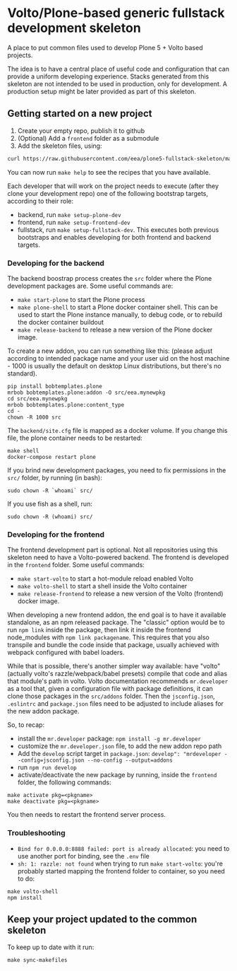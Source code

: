 # Volto/Plone-based generic fullstack development skeleton

A place to put common files used to develop Plone 5 + Volto based projects. 

The idea is to have a central place of useful code and configuration that can
provide a uniform developing experience. Stacks generated from this skeleton are not intended to be used in production, only for development. A production setup might be later provided as part of this skeleton.

## Getting started on a new project

1. Create your empty repo, publish it to github
2. (Optional) Add a `frontend` folder as a submodule
3. Add the skeleton files, using:

```sh
curl https://raw.githubusercontent.com/eea/plone5-fullstack-skeleton/master/setup.sh | bash -s
```

You can now run `make help` to see the recipes that you have available.

Each developer that will work on the project needs to execute (after they clone your development repo) one of the following bootstrap targets, according to their role:

- backend, run `make setup-plone-dev`
- frontend, run `make setup-frontend-dev`
- fullstack, run `make setup-fullstack-dev`. This executes both previous bootstraps and enables developing for both frontend and backend targets.

### Developing for the backend

The backend boostrap process creates the `src` folder where the Plone development packages are. Some useful commands are:

- `make start-plone` to start the Plone process
- `make plone-shell` to start a Plone docker container shell. This can be used to start the Plone instance manually, to debug code, or to rebuild the docker container buildout
- `make release-backend` to release a new version of the Plone docker image.

To create a new addon, you can run something like this: (please adjust according to intended package name and your user uid on the host machine - 1000 is usually the default on desktop Linux distributions, but there's no standard).

```
pip install bobtemplates.plone
mrbob bobtemplates.plone:addon -O src/eea.mynewpkg
cd src/eea.mynewpkg
mrbob bobtemplates.plone:content_type
cd -
chown -R 1000 src
```

The `backend/site.cfg` file is mapped as a docker volume. If you change this file, the plone container needs to be restarted:

```
make shell
docker-compose restart plone
```
If you brind new development packages, you need to fix permissions in the `src/` folder, by running (in bash):
```
sudo chown -R `whoami` src/
```

If you use fish as a shell, run:

```
sudo chown -R (whoami) src/
```

### Developing for the frontend

The frontend development part is optional. Not all repositories using this skeleton need to have a Volto-powered backend. The frontend is developed in the `frontend` folder. Some useful commands:

- `make start-volto` to start a hot-module reload enabled Volto
- `make volto-shell` to start a shell inside the Volto container
- `make release-frontend` to release a new version of the Volto (frontend) docker image.

When developing a new frontend addon, the end goal is to have it available standalone, as an npm released package. The "classic" option would be to run `npm link` inside the package, then link it inside the frontend node_modules with `npm link packagename`. This requires that you also transpile and bundle the code inside that package, usually achieved with webpack configured with babel loaders.

While that is possible, there's another simpler way available: have "volto" (actually volto's razzle/webpack/babel presets) compile that code and alias that module's path in volto. Volto documentation recommends `mr.developer` as a tool that, given a configuration file with package definitions, it can clone those packages in the `src/addons` folder. Then the `jsconfig.json`, `.eslintrc` and `package.json` files need to be adjusted to include aliases for the new addon package. 

So, to recap:

- install the `mr.developer` package: `npm install -g mr.developer`
- customize the `mr.developer.json` file, to add the new addon repo path
- Add the `develop` script target in `package.json`: `develop": "mrdeveloper --config=jsconfig.json --no-config --output=addons`
- run `npm run develop`
- activate/deactivate the new package by running, inside the `frontend` folder, the following commands:

```
make activate pkg=<pkgname>
make deactivate pkg=<pkgname>
```
You then needs to restart the frontend server process.

### Troubleshooting

- `Bind for 0.0.0.0:8888 failed: port is already allocated`: you need to use another port for binding, see the `.env` file
- `sh: 1: razzle: not found` when trying to run `make start-volto`: you're probably started mapping the frontend folder to container, so you need to do:

```
make volto-shell
npm install
```

## Keep your project updated to the common skeleton

To keep up to date with it run:

```
make sync-makefiles
```
